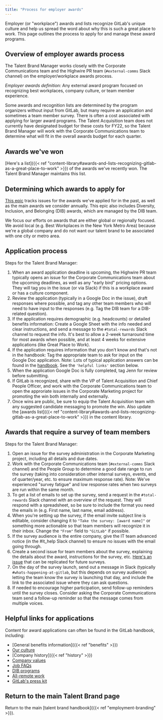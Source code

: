 ```yaml
---
title: "Process for employer awards"
---
```


Employer (or "workplace") awards and lists recognize GitLab's unique culture and help us spread the word about why this is such a great place to work. This page outlines the process to apply for and manage these award programs.

## Overview of employer awards process

The Talent Brand Manager works closely with the Corporate Communications team and the Highwire PR team (`#external-comms` Slack channel) on the employer/workplace awards process.

*Employer awards definition:* Any external award program focused on recognizing best workplaces, company culture, or team member experience.

Some awards and recognition lists are determined by the program organizers without input from GitLab, but many require an application and sometimes a team member survey. There is often a cost associated with applying for larger award programs. The Talent Acquisition team does not currently have designated budget for these costs for FY22, so the Talent Brand Manager will work with the Corporate Communications team to determine what will fit in the overall awards budget for each quarter.

## Awards we've won

[Here's a list]({{< ref "content-library#awards-and-lists-recognizing-gitlab-as-a-great-place-to-work" >}}) of the awards we've recently won. The Talent Brand Manager maintains this list.

## Determining which awards to apply for

[This epic](https://gitlab.com/groups/gitlab-com/marketing/-/epics/565) tracks issues for the awards we've applied for in the past, as well as the main awards we consider annually. This epic also includes Diversity, Inclusion, and Belonging (DIB) awards, which are managed by the DIB team.

We focus our efforts on awards that are either global or regionally focused. We avoid local (e.g. Best Workplaces in the New York Metro Area) because we're a global company and do not want our talent brand to be associated with one city or metro area.

## Application process

Steps for the Talent Brand Manager:

1. When an award application deadline is upcoming, the Highwire PR team typically opens an issue for the Corporate Communications team about the upcoming deadlines, as well as any "early bird" pricing options. They will tag you in the issue (or via Slack) if this is a workplace award or has a culture component.
1. Review the application (typically in a Google Doc in the issue), draft responses where possible, and tag any other team members who will need to have input to the responses (e.g. Tag the DIB team for a DIB-related question).
1. If the application requires demographic (e.g. headcounts) or detailed benefits information: Create a Google Sheet with the info needed and clear instructions, and send a message to the `#total-rewards` Slack channel to request the info. It's best to allow a 2-week turnaround time for most awards when possible, and at least 4 weeks for extensive applications (like Great Place to Work).
1. If the application requires information that you don't know and that's not in the handbook: Tag the appropriate team to ask for input on the Google Doc application. Note: Lots of typical application answers can be found in the [handbook](/handbook). See the `'helpful links'` section below.
1. When the application Google Doc is fully completed, tag Jenn for review before submitting.
1. If GitLab is recognized, share with the VP of Talent Acquisition and Chief People Officer, and work with the Corporate Communications team to open the approriate issues in the Corporate Marketing project for promoting the win both internally and externally.
1. Once wins are public, be sure to equip the Talent Acquisition team with any suggested candidate messaging to promote the win. Also update the [awards list]({{< ref "content-library#awards-and-lists-recognizing-gitlab-as-a-great-place-to-work" >}}) in the content library.

## Awards that require a survey of team members

Steps for the Talent Brand Manager:

1. Open an issue for the survey administration in the Corporate Marketing project, including all details and due dates.
1. Work with the Corporate Communications team (`#external-comms` Slack channel) and the People Group to determine a good date range to run the survey (taking into consideration other internal surveys, events, end of quarter/year, etc. to ensure maximum response rate). Note: We've experienced "survey fatigue" and low response rates when two surveys are run within the same month.
1. To get a list of emails to set up the survey, send a request in the `#total-rewards` Slack channel with an overview of the request. They will respond with a spreadsheet, so be sure to include the format you need the emails in (e.g. First name, last name, email address).
1. When you're setting up the survey, if the email invite subject line is editable, consider changing it to `"Take the survey: [award name]"` or something more actionable so that team members will recognize it in their inbox. Change the `"From"` field to `"GitLab"` if possible.
1. If the survey audience is the entire company, give the IT team advanced notice (in the #it_help Slack channel) to ensure no issues with the email going through.
1. Create a second issue for team members about the survey, explaining the details about the award, instructions for the survey, etc. [Here's an issue](https://gitlab.com/gitlab-com/marketing/corporate_marketing/corporate-marketing/-/issues/4096) that can be replicated for future surveys.
1. On the day of the survey launch, send out a message in Slack (typically `#whats-happening-at-gitlab`, but this depends on survey audience) letting the team know the survey is launching that day, and include the link to the associated issue where they can ask questions.
1. If needed to encourage higher participation, send follow-up reminders until the survey closes. Consider asking the Corporate Communications team send a follow-up reminder so that the message comes from multiple voices.

## Helpful links for applications

Content for award applications can often be found in the GitLab handbook, including:

- [General benefits information]({{< ref "benefits" >}})
- [Our culture](/handbook/company/culture/)
- [Company history]({{< ref "history" >}})
- [Company values](/handbook/values/)
- [Job FAQs](/handbook/hiring/candidate-faq/)
- [DIB programs](/handbook/company/culture/inclusion/)
- [All-remote work](/handbook/company/culture/all-remote/)
- [GitLab's press kit](https://about.gitlab.com/press/press-kit/)

## Return to the main Talent Brand page

Return to the main [talent brand handbook]({{< ref "employment-branding" >}}).
